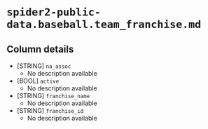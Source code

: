# `spider2-public-data.baseball.team_franchise.md`

## Column details

* [STRING]    `na_assoc`
  - No description available
* [BOOL]    `active`
  - No description available
* [STRING]    `franchise_name`
  - No description available
* [STRING]    `franchise_id`
  - No description available

